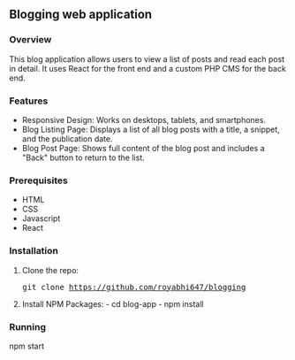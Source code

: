 ## Blogging web application

### Overview
This blog application allows users to view a list of posts and read each post in detail. It uses React for the front end and a custom PHP CMS for the back end.

### Features
   - Responsive Design: Works on desktops, tablets, and smartphones.
   - Blog Listing Page: Displays a list of all blog posts with a title, a snippet, and the publication date.
   - Blog Post Page: Shows full content of the blog post and includes a "Back" button to return to the list.

### Prerequisites
   - HTML
   - CSS
   - Javascript
   - React

### Installation
   1. Clone the repo:
    <pre>git clone https://github.com/royabhi647/blogging</pre>

   2. Install NPM Packages:
    - cd blog-app
    - npm install

### Running
npm start


